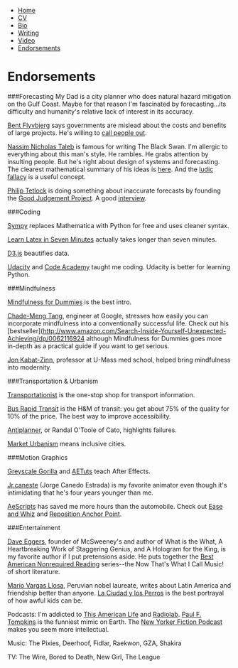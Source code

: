 * [Home](/)
* <a href="/cv.pdf" target="_blank">CV</a>
* [Bio](/bio.html)
* [Writing](/writing.html)
* [Video](/video.html)
* [Endorsements](/endorsements.html)

# Endorsements

###Forecasting
My Dad is a city planner who does natural hazard mitigation on the Gulf Coast. Maybe for that reason I'm
fascinated by forecasting...its difficulty and humanity's relative lack of interest in its accuracy.

[Bent Flyvbjerg](http://www.sbs.ox.ac.uk/research/people/Pages/BentFlyvbjerg.aspx) says governments are mislead about the costs and benefits of large projects.
He's willing to [call people out](http://www.sbs.ox.ac.uk/newsandevents/releases/Pages/Foolsandliars.aspx). 

[Nassim Nicholas Taleb](http://www.fooledbyrandomness.com/) is famous for writing The Black Swan. I'm allergic to everything about this man's style.
He rambles. He grabs attention by insulting people. But he's right about design of systems and forecasting. The clearest mathematical summary of his ideas is [here](http://www.fooledbyrandomness.com/bmn.pdf). 
And the [ludic fallacy](http://en.wikipedia.org/wiki/Ludic_fallacy) is a useful concept.

[Philip Tetlock](http://www.newyorker.com/archive/2005/12/05/051205crbo_books1) is doing something about inaccurate
forecasts by founding the [Good Judgement Project](http://goodjudgmentproject.com/). A good [interview](http://edge.org/conversation/win-at-forecasting).


###Coding

[Sympy](http://sympy.org/en/index.html) replaces Mathematica with Python for free and uses cleaner syntax.

[Learn Latex in Seven Minutes](http://www.math.rug.nl/~ernst/latex/) actually takes longer than seven minutes.

[D3.js](http://d3js.org/) beautifies data.

[Udacity](http://www.udacity.com/) and [Code Academy](http://www.codecademy.com/) taught me coding.
Udacity is better for learning Python.

###Mindfulness

[Mindfulness for Dummies](http://www.amazon.com/Mindfulness-Dummies-Book-Shamash-Alidina/dp/0470660864) is the best intro.

[Chade-Meng Tang](http://www.nytimes.com/2007/09/01/technology/01google.html?_r=0), engineer at Google, stresses how easily you can incorporate
mindfulness into a conventionally successful life. Check out his [bestseller](http://www.amazon.com/Search-Inside-Yourself-Unexpected-Achieving/dp/0062116924
although Mindfulness for Dummies goes more in-depth as a practical guide if you want to get serious.

[Jon Kabat-Zinn](http://www.youtube.com/watch?v=3nwwKbM_vJc), professor at U-Mass med school, helped bring mindfulness into modernity.

###Transportation & Urbanism

[Transportationist](http://blog.lib.umn.edu/levin031/transportationist/) is the one-stop shop for transport information. 

[Bus Rapid Transit](http://en.wikipedia.org/wiki/Bus_rapid_transit) is the H&M of transit: you get about 75% of the quality
for 10% of the price. The best way to improve accessibility.

[Antiplanner](http://ti.org/antiplanner/), or Randal O'Toole of Cato, highlights failures.

[Market Urbanism](http://marketurbanism.com/) means inclusive cities.

###Motion Graphics

[Greyscale Gorilla](http://greyscalegorilla.com/blog/) and [AETuts](http://ae.tutsplus.com/) teach After Effects.

[Jr.caneste](http://vimeo.com/jrcanest) (Jorge Canedo Estrada) is my favorite animator even though it's intimidating that he's four years younger than me.

[AeScripts](http://aescripts.com/) has saved me more hours than the automobile. Check out [Ease and Whiz](http://aescripts.com/ease-and-wizz/) and
[Reposition Anchor Point](http://aescripts.com/repositionanchorpoint/).

###Entertainment

[Dave Eggers](http://en.wikipedia.org/wiki/Dave_Eggers), founder of McSweeney's and author of What is the What, A Heartbreaking Work
of Staggering Genius, and A Hologram for the King, is my favorite author if I put pretensions aside. He puts together
the [Best American Nonrequired Reading](http://www.hmhbooks.com/hmh/bestamerican/nonrequired) series--the Now That's What
I Call Music! of short literature.

[Mario Vargas Llosa](http://www.nobelprize.org/nobel_prizes/literature/laureates/2010/vargas_llosa-lecture_en.html), Peruvian nobel laureate,
writes about Latin America and friendship better than anyone. 
[La Ciudad y los Perros](http://en.wikipedia.org/wiki/The_Time_of_the_Hero) is the best portrayal of how awful kids can be.

Podcasts: I'm addicted to [This American Life](http://www.thisamericanlife.org/) and [Radiolab](http://www.radiolab.org/). 
[Paul F. Tompkins](http://pft.libsyn.com/) is the funniest mimic on Earth. The [New Yorker Fiction Podcast](http://www.newyorker.com/online/podcasts/fiction)
makes you seem more intellectual.

Music: The Pixies, Deerhoof, Fidlar, Raekwon, GZA, Shakira

TV: The Wire, Bored to Death, New Girl, The League
